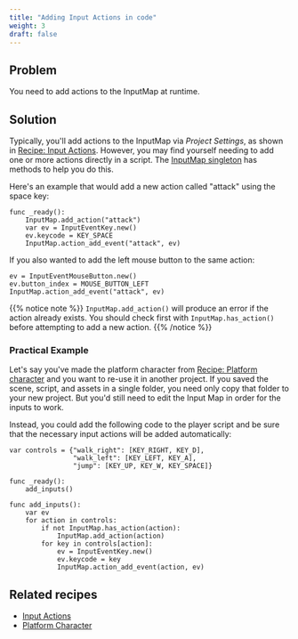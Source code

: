 ```yaml
---
title: "Adding Input Actions in code"
weight: 3
draft: false
---
```


## Problem

You need to add actions to the InputMap at runtime.

## Solution

Typically, you'll add actions to the InputMap via _Project Settings_, as shown in [Recipe: Input Actions](/godot_recipes/4.x/input/input_actions/). However, you may find yourself needing to add one or more actions directly in a script. The [InputMap singleton](https://docs.godotengine.org/en/latest/classes/class_inputmap.html) has methods to help you do this.

Here's an example that would add a new action called "attack" using the space key:

```gdscript
func _ready():
    InputMap.add_action("attack")
    var ev = InputEventKey.new()
    ev.keycode = KEY_SPACE
    InputMap.action_add_event("attack", ev)
```

If you also wanted to add the left mouse button to the same action:

```gdscript
ev = InputEventMouseButton.new()
ev.button_index = MOUSE_BUTTON_LEFT
InputMap.action_add_event("attack", ev)
```

{{% notice note %}}
`InputMap.add_action()` will produce an error if the action already exists. You should check first with `InputMap.has_action()` before attempting to add a new action.
{{% /notice %}}

### Practical Example

Let's say you've made the platform character from [Recipe: Platform character](/godot_recipes/4.x/2d/platform_character/) and you want to re-use it in another project. If you saved the scene, script, and assets in a single folder, you need only copy that folder to your new project. But you'd still need to edit the Input Map in order for the inputs to work.

Instead, you could add the following code to the player script and be sure that the necessary input actions will be added automatically:

```gdscript
var controls = {"walk_right": [KEY_RIGHT, KEY_D],
                "walk_left": [KEY_LEFT, KEY_A],
                "jump": [KEY_UP, KEY_W, KEY_SPACE]}

func _ready():
    add_inputs()

func add_inputs():
    var ev
    for action in controls:
        if not InputMap.has_action(action):
            InputMap.add_action(action)
        for key in controls[action]:
            ev = InputEventKey.new()
            ev.keycode = key
            InputMap.action_add_event(action, ev)
```

## Related recipes

- [Input Actions](/godot_recipes/4.x/input/input_actions/)
- [Platform Character](/godot_recipes/4.x/2d/platform_character/)

<!-- #### Like video?
 -->
